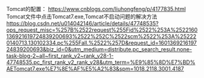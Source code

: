 Tomcat的配置：
https://www.cnblogs.com/liuhongfeng/p/4177835.html
Tomcat文件中点击Tomcat7.exe,Tomcat不启动问题的解决方法
https://blog.csdn.net/u014042146/article/details/47748535?ops_request_misc=%257B%2522request%255Fid%2522%253A%2522160136921619724839200693%2522%252C%2522scm%2522%253A%252220140713.130102334.pc%255Fall.%2522%257D&request_id=160136921619724839200693&biz_id=0&utm_medium=distribute.pc_search_result.none-task-blog-2~all~first_rank_v2~rank_v28-1-47748535.pc_first_rank_v2_rank_v28&utm_term=%E9%85%8D%E7%BD%AETomcat7.exe%E7%8E%AF%E5%A2%83&spm=1018.2118.3001.4187